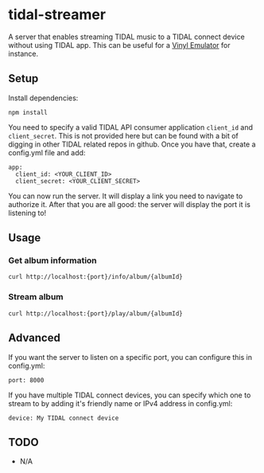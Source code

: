 # tidal-streamer

A server that enables streaming TIDAL music to a TIDAL connect device without using TIDAL app. This can be useful for a [Vinyl Emulator](https://www.hackster.io/mark-hank/sonos-spotify-vinyl-emulator-3be63d) for instance.

## Setup

Install dependencies:

`npm install`

You need to specify a valid TIDAL API consumer application `client_id` and `client_secret`. This is not provided here but can be found with a bit of digging in other TIDAL related repos in github. Once you have that, create a config.yml file and add:

```
app:
  client_id: <YOUR_CLIENT_ID>
  client_secret: <YOUR_CLIENT_SECRET>
```

You can now run the server. It will display a link you need to navigate to authorize it. After that you are all good: the server will display the port it is listening to!

## Usage

### Get album information

`curl http://localhost:{port}/info/album/{albumId}`

###  Stream album

`curl http://localhost:{port}/play/album/{albumId}`

## Advanced

If you want the server to listen on a specific port, you can configure this in config.yml:
```
port: 8000
```

If you have multiple TIDAL connect devices, you can specify which one to stream to by adding it's friendly name or IPv4 address in config.yml:

```
device: My TIDAL connect device
```

## TODO

- N/A


